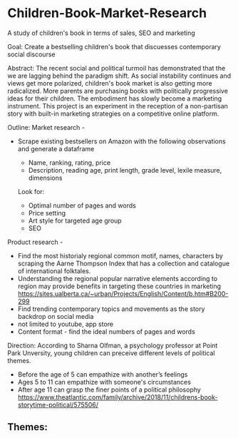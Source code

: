 # Children-Book-Market-Research
A study of children's book in terms of sales, SEO and marketing

Goal:
Create a bestselling children's book that discuesses contemporary social discourse

Abstract:
The recent social and political turmoil has demonstrated that the we are lagging behind the paradigm shift. As social instability continues and views get more polarized, children's book market is also getting more radicalized. More parents are purchasing books with politically progressive ideas for their children. The embodiment has slowly become a marketing instrument. This project is an experiment in the reception of a non-partisan story with built-in marketing strategies on a competitive online platform.

Outline:
Market research - 
- Scrape existing bestsellers on Amazon with the following observations and generate a dataframe
  - Name, ranking, rating, price
  - Description, reading age, print length, grade level, lexile measure, dimensions

  Look for:
  - Optimal number of pages and words
  - Price setting
  - Art style for targeted age group
  - SEO

Product research -
- Find the most historialy regional common motif, names, characters by scraping the Aarne Thompson Index that has a collection and catalogue of international folktales.
- Understanding the regional popular narrative elements according to region may provide benefits in targeting these countries in marketing
https://sites.ualberta.ca/~urban/Projects/English/Content/b.htm#B200-299
- Find trending contemporary topics and movements as the story backdrop on social media 
- not limited to youtube, app store
- Content format - find the ideal numbers of pages and words

Direction: 
According to Sharna Olfman, a psychology professor at Point Park Unversity, young children can preceive different levels of political themes.
- Before the age of 5 can empathize with another’s feelings
- Ages 5 to 11 can empathize with someone's circumstances
- After age 11 can grasp the finer points of a political philosophy
https://www.theatlantic.com/family/archive/2018/11/childrens-book-storytime-political/575506/

Themes:
- 



